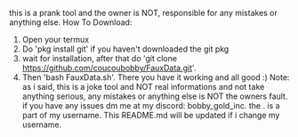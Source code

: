this is a prank tool and the owner is NOT, responsible for any mistakes or anything else. How To Download:
1. Open your termux
2. Do 'pkg install git' if you haven't downloaded the git pkg
3. wait for installation, after that do 'git clone https://github.com/coucoubobby/FauxData.git'.
4. Then 'bash FauxData.sh'.
There you have it working and all good :)
Note: as i said, this is a joke tool and NOT real informations and not take anything serious, any mistakes or anything else is NOT the owners fault. if you have any issues dm me at my discord: bobby_gold_inc.
the . is a part of my username.
This README.md will be updated if i change my username.
